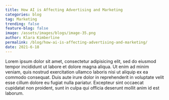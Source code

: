 ```yaml
---
title: How AI is Affecting Advertising and Marketing
categories: blog
tag: Marketing
trending: false
feature-blog: false
image: /assets/images/blogs/image-35.png
author: Klara Kimberline
permalink: /blog/how-ai-is-affecting-advertising-and-marketing/
date: 2021-6-18
---
```


Lorem ipsum dolor sit amet, consectetur adipisicing elit, sed do eiusmod tempor incididunt ut labore et dolore magna aliqua. Ut enim ad minim veniam, quis nostrud exercitation ullamco laboris nisi ut aliquip ex ea commodo consequat. Duis aute irure dolor in reprehenderit in voluptate velit esse cillum dolore eu fugiat nulla pariatur. Excepteur sint occaecat cupidatat non proident, sunt in culpa qui officia deserunt mollit anim id est laborum.
